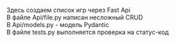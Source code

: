 Здесь создаем список игр через Fast Api <br />
В файле Api/file.py написан несложный CRUD <br />
В Api/models.py - модель Pydantic <br />
В файле tests.py выполняется проверка на статус-код <br />
